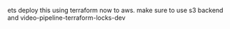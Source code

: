 ets deploy this using terraform now to aws. make sure to use s3 backend and video-pipeline-terraform-locks-dev 
